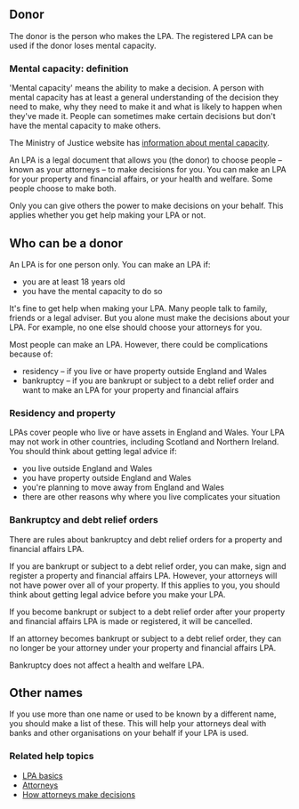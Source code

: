 ## Donor

The donor is the person who makes the LPA. The registered LPA can be used if the donor loses mental capacity.

### Mental capacity: definition

'Mental capacity' means the ability to make a decision. A person with mental capacity has at least a general understanding of the decision they need to make, why they need to make it and what is likely to happen when they've made it. People can sometimes make certain decisions but don't have the mental capacity to make others.

The Ministry of Justice website has <a href="http://www.justice.gov.uk/protecting-the-vulnerable/mental-capacity-act" rel="external" target="_blank">information about mental capacity</a>.

An LPA is a legal document that allows you (the donor) to choose people – known as your attorneys – to make decisions for you. You can make an LPA for your property and financial affairs, or your health and welfare. Some people choose to make both.

Only you can give others the power to make decisions on your behalf. This applies whether you get help making your LPA or not.

## Who can be a donor
An LPA is for one person only. You can make an LPA if:

* you are at least 18 years old
* you have the mental capacity to do so

It's fine to get help when making your LPA. Many people talk to family, friends or a legal adviser. But you alone must make the decisions about your LPA. For example, no one else should choose your attorneys for you.

Most people can make an LPA. However, there could be complications because of:

* residency – if you live or have property outside England and Wales
* bankruptcy – if you are bankrupt or subject to a debt relief order and want to make an LPA for your property and financial affairs

### Residency and property

LPAs cover people who live or have assets in England and Wales. Your LPA may not work in other countries, including Scotland and Northern Ireland. You should think about getting legal advice if:

* you live outside England and Wales
* you have property outside England and Wales
* you're planning to move away from England and Wales
* there are other reasons why where you live complicates your situation

### Bankruptcy and debt relief orders

There are rules about bankruptcy and debt relief orders for a property and financial affairs LPA.

If you are bankrupt or subject to a debt relief order, you can make, sign and register a property and financial affairs LPA. However, your attorneys will not have power over all of your property. If this applies to you, you should think about getting legal advice before you make your LPA.

If you become bankrupt or subject to a debt relief order after your property and financial affairs LPA is made or registered, it will be cancelled.

If an attorney becomes bankrupt or subject to a debt relief order, they can no longer be your attorney under your property and financial affairs LPA.

Bankruptcy does not affect a health and welfare LPA.

## Other names
If you use more than one name or used to be known by a different name, you should make a list of these. This will help your attorneys deal with banks and other organisations on your behalf if your LPA is used.

### Related help topics
* [LPA basics](/help/#topic-lpa-basics)
* [Attorneys](/help/#topic-attorneys)
* [How attorneys make decisions](/help/#topic-how-attorneys-make-decisions)

